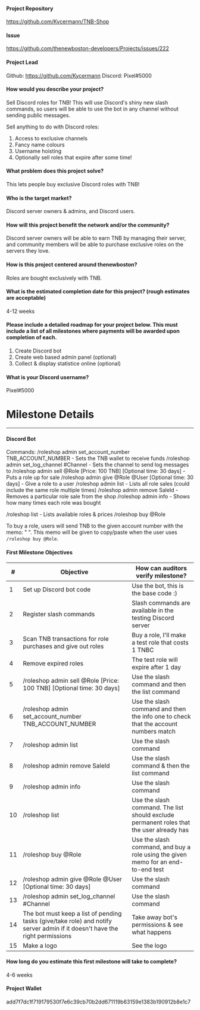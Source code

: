 #### Project Repository
https://github.com/Kycermann/TNB-Shop

#### Issue 
https://github.com/thenewboston-developers/Projects/issues/222

#### Project Lead
Github: https://github.com/Kycermann
Discord: Pixel#5000


#### How would you describe your project?
Sell Discord roles for TNB! This will use Discord's shiny new slash commands, so users will be able to use the bot in any channel without sending public messages.

Sell anything to do with Discord roles:
1. Access to exclusive channels
2. Fancy name colours
3. Username hoisting
4. Optionally sell roles that expire after some time!

#### What problem does this project solve?
This lets people buy exclusive Discord roles with TNB! 

#### Who is the target market?
Discord server owners & admins, and Discord users.

#### How will this project benefit the network and/or the community?
Discord server owners will be able to earn TNB by managing their server, and community members will be able to purchase exclusive roles on the servers they love.

#### How is this project centered around thenewboston?
Roles are bought exclusively with TNB.

#### What is the estimated completion date for this project? (rough estimates are acceptable)
4-12 weeks

#### Please include a detailed roadmap for your project below. This must include a list of all milestones where payments will be awarded upon completion of each.
1. Create Discord bot
2. Create web based admin panel (optional)
3. Collect & display statistice online (optional)

#### What is your Discord username?
Pixel#5000

# Milestone Details

---

#### Discord Bot

Commands:
/roleshop admin set_account_number TNB_ACCOUNT_NUMBER - Sets the TNB wallet to receive funds
/roleshop admin set_log_channel #Channel - Sets the channel to send log messages to
/roleshop admin sell @Role [Price: 100 TNB] [Optional time: 30 days] - Puts a role up for sale
/roleshop admin give @Role @User [Optional time: 30 days] - Give a role to a user
/roleshop admin list - Lists all role sales (could include the same role multiple times)
/roleshop admin remove SaleId - Removes a particular role sale from the shop
/roleshop admin info - Shows how many times each role was bought

/roleshop list - Lists available roles & prices
/roleshop buy @Role

To buy a role, users will send TNB to the given account number with the memo: "<Discord User ID> <Sale ID>".
This memo will be given to copy/paste when the user uses `/roleshop buy @Role`.

#### First Milestone Objectives

| # | Objective             | How can auditors verify milestone?     |
| - | --------------------- | -------------------------------------- |
| 1 | Set up Discord bot code | Use the bot, this is the base code :) |
| 2 | Register slash commands | Slash commands are available in the testing Discord server |
| 3 | Scan TNB transactions for role purchases and give out roles | Buy a role, I'll make a test role that costs 1 TNBC |
| 4 | Remove expired roles | The test role will expire after 1 day |
| 5 | /roleshop admin sell @Role [Price: 100 TNB] [Optional time: 30 days] | Use the slash command and then the list command |
| 6 | /roleshop admin set_account_number TNB_ACCOUNT_NUMBER | Use the slash command and then the info one to check that the account numbers match |
| 7 | /roleshop admin list | Use the slash command |
| 8 | /roleshop admin remove SaleId | Use the slash command & then the list command |
| 9 | /roleshop admin info | Use the slash command |
| 10 | /roleshop list | Use the slash command. The list should exclude permanent roles that the user already has |
| 11 | /roleshop buy @Role | Use the slash command, and buy a role using the given memo for an end-to-end test |
| 12 | /roleshop admin give @Role @User [Optional time: 30 days] | Use the slash command |
| 13 | /roleshop admin set_log_channel #Channel | Use the slash command |
| 14 | The bot must keep a list of pending tasks (give/take role) and notify server admin if it doesn't have the right permissions | Take away bot's permissions & see what happens |
| 15 | Make a logo | See the logo |

#### How long do you estimate this first milestone will take to complete?
4-6 weeks

#### Project Wallet
add7f7dc1f719179530f7e6c39cb70b2dd671119b63159e1383b190912b8e1c7
